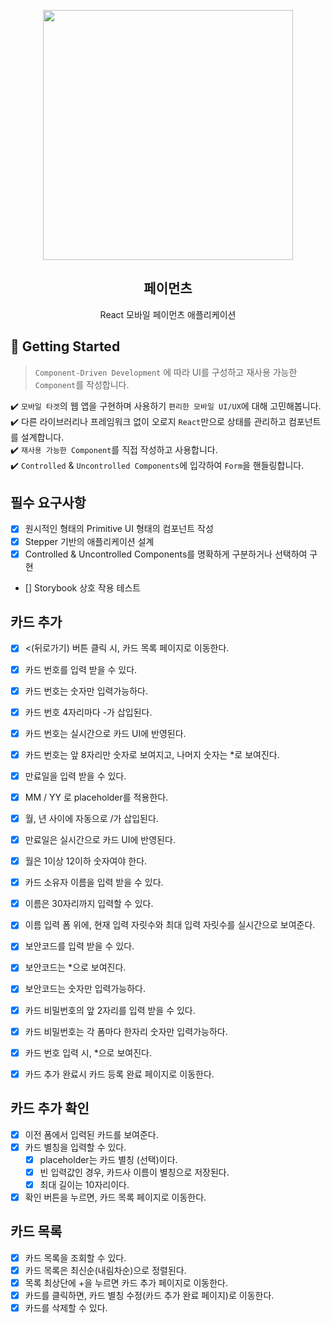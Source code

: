 <p align="middle" >
  <img src="https://techcourse-storage.s3.ap-northeast-2.amazonaws.com/0fefce79602043a9b3281ee1dd8f4be6" width="400">
</p>
<h2 align="middle">페이먼츠</h2>
<p align="middle">React 모바일 페이먼츠 애플리케이션</p>
</p>

## 🚀 Getting Started

> `Component-Driven Development` 에 따라 UI를 구성하고 재사용 가능한 `Component`를 작성합니다.

✔️ `모바일 타겟`의 웹 앱을 구현하며 사용하기 `편리한 모바일 UI/UX`에 대해 고민해봅니다.  
✔️ 다른 라이브러리나 프레임워크 없이 오로지 `React`만으로 상태를 관리하고 컴포넌트를 설계합니다.  
✔️ `재사용 가능한 Component`를 직접 작성하고 사용합니다.  
✔️ `Controlled` & `Uncontrolled Components`에 입각하여 `Form`을 핸들링합니다.

## 필수 요구사항

- [x] 원시적인 형태의 Primitive UI 형태의 컴포넌트 작성
- [x] Stepper 기반의 애플리케이션 설계
- [x] Controlled & Uncontrolled Components를 명확하게 구분하거나 선택하여 구현
- [] Storybook 상호 작용 테스트

## 카드 추가

- [x] <(뒤로가기) 버튼 클릭 시, 카드 목록 페이지로 이동한다.

- [x] 카드 번호를 입력 받을 수 있다.
- [x] 카드 번호는 숫자만 입력가능하다.
- [x] 카드 번호 4자리마다 -가 삽입된다.
- [x] 카드 번호는 실시간으로 카드 UI에 반영된다.
- [x] 카드 번호는 앞 8자리만 숫자로 보여지고, 나머지 숫자는 \*로 보여진다.

- [x] 만료일을 입력 받을 수 있다.
- [x] MM / YY 로 placeholder를 적용한다.
- [x] 월, 년 사이에 자동으로 /가 삽입된다.
- [x] 만료일은 실시간으로 카드 UI에 반영된다.
- [x] 월은 1이상 12이하 숫자여야 한다.

- [x] 카드 소유자 이름을 입력 받을 수 있다.
- [x] 이름은 30자리까지 입력할 수 있다.
- [x] 이름 입력 폼 위에, 현재 입력 자릿수와 최대 입력 자릿수를 실시간으로 보여준다.

- [x] 보안코드를 입력 받을 수 있다.
- [x] 보안코드는 \*으로 보여진다.
- [x] 보안코드는 숫자만 입력가능하다.

- [x] 카드 비밀번호의 앞 2자리를 입력 받을 수 있다.
- [x] 카드 비밀번호는 각 폼마다 한자리 숫자만 입력가능하다.
- [x] 카드 번호 입력 시, \*으로 보여진다.

- [x] 카드 추가 완료시 카드 등록 완료 페이지로 이동한다.

## 카드 추가 확인

- [x] 이전 폼에서 입력된 카드를 보여준다.
- [x] 카드 별칭을 입력할 수 있다.
  - [x] placeholder는 카드 별칭 (선택)이다.
  - [x] 빈 입력값인 경우, 카드사 이름이 별칭으로 저장된다.
  - [x] 최대 길이는 10자리이다.
- [x] 확인 버튼을 누르면, 카드 목록 페이지로 이동한다.

## 카드 목록

- [x] 카드 목록을 조회할 수 있다.
- [x] 카드 목록은 최신순(내림차순)으로 정렬된다.
- [x] 목록 최상단에 +을 누르면 카드 추가 페이지로 이동한다.
- [x] 카드를 클릭하면, 카드 별칭 수정(카드 추가 완료 페이지)로 이동한다.
- [x] 카드를 삭제할 수 있다.
